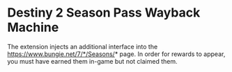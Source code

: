 # Destiny 2 Season Pass Wayback Machine

The extension injects an additional interface into the https://www.bungie.net/7/*/Seasons/* page. In order for rewards to appear, you must have earned them in-game but not claimed them.
